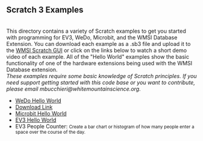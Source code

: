 <h2>Scratch 3 Examples</h2>
<br />
This directory contains a variety of Scratch examples to get you started with programming for EV3, WeDo, Microbit, and the WMSI Database Extension. You can download each example as a .sb3 file and upload it to the <a target="_blank" href="https://wmsi.github.io/scratch-gui">WMSI Scratch GUI</a> or click on the links below to watch a short demo video of each example. All of the "Hello World" examples show the basic functionality of one of the hardware extensions being used with the WMSI Database extension.
<br />
<i>These examples require some basic knowledge of Scratch principles. If you need support getting started with this code base or you want to contribute, please email mbucchieri@whitemountainscience.org.</i>

<ul>
	<li><a target="_blank" href="https://drive.google.com/open?id=1rvEnJ7mbZBfOPXvjD73pI6R2JF2DdwXe">WeDo Hello World</a>
		<li><a href="https://github.com/wmsi/scratch-dev/raw/master/scratch3-examples/microbit/Microbit-WeDo_remote_catch.sb3">Download Link</a></li>
	</li>
	<li><a target="_blank" href="https://drive.google.com/open?id=1u8n1VvAHX5lODiKigd72jPljJ7F_cADP">Microbit Hello World</a></li>
	<li><a target="_blank" href="https://drive.google.com/open?id=1mk1PshRdG052B9Nc0s9-dncjk7e4H6AV">EV3 Hello World</a></li>
	<li>EV3 People Counter: <small>Create a bar chart or histogram of how many people enter a space over the course of the day.</small></li>
</ul>